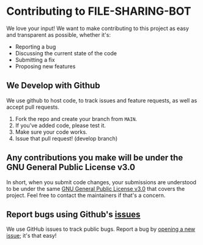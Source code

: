 # Contributing to FILE-SHARING-BOT
We love your input! We want to make contributing to this project as easy and transparent as possible, whether it's:

- Reporting a bug
- Discussing the current state of the code
- Submitting a fix
- Proposing new features

## We Develop with Github
We use github to host code, to track issues and feature requests, as well as accept pull requests.

1. Fork the repo and create your branch from `MAIN`.
2. If you've added code, please test it.
3. Make sure your code works.
4. Issue that pull request! (develop branch)

## Any contributions you make will be under the GNU General Public License v3.0
In short, when you submit code changes, your submissions are understood to be under the same [GNU General Public License v3.0](https://github.com/RAJAAKKU/File-Sharing-Bot/blob/main/LICENSE) that covers the project. Feel free to contact the maintainers if that's a concern.

## Report bugs using Github's [issues](https://github.com/RAJAAKKU/File-Sharing-Bot/issues)
We use GitHub issues to track public bugs. Report a bug by [opening a new issue](https://github.com/RAJAAKKU/File-Sharing-Bot/issues); it's that easy!

